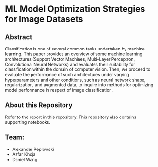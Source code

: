# ML Model Optimization Strategies for Image Datasets

## Abstract
Classification is one of several common tasks undertaken by machine learning. This paper provides an
overview of some machine learning architectures (Support Vector Machines, Multi-Layer Perceptron,
Convolutional Neural Networks) and evaluates their suitability for classification within the domain of
computer vision. Then, we proceed to evaluate the performance of such architectures under varying
hyperparameters and other conditions, such as neural network shape, regularization, and augmented
data, to inquire into methods for optimizing model performance in respect of image classification.

## About this Repository
Refer to the report in this repository. This repository also contains supporting notebooks. 

## Team:
* Alexander Peplowski
* Azfar Khoja
* Daniel Wang
